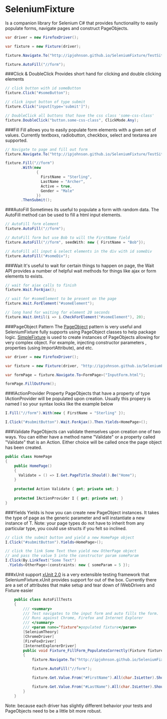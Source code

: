 SeleniumFixture
===============
Is a companion library for Selenium C# that provides functionality to easily populate forms, navigate pages and construct PageObjects.

```C#
var driver = new FirefoxDriver();

var fixture = new Fixture(driver);

fixture.Navigate.To("http://ipjohnson.github.io/SeleniumFixture/TestSite/InputForm.html");

fixture.AutoFill("//form");
```

###Click & DoubleClick
Provides short hand for clicking and double clicking elements

```C#
// click button with id someButton
fixture.Click("#someButton");

// click input button of type submit
fixture.Click("input[type='submit']");

// DoubleClick all buttons that have the css class 'some-css-class'
fixture.DoubleClick("button.some-css-class", ClickMode.Any);
```

###Fill
Fill allows you to easily populate form elements with a given set of values. Currently textboxs, radiobutton, checkbox, select and textarea are supported.

```C#
// Navigate to page and fill out form
fixture.Navigate.To("http://ipjohnson.github.io/SeleniumFixture/TestSite/InputForm.html");

fixture.Fill("//form")
       .With(new 
              { 
                FirstName = "Sterling", 
                LastName = "Archer",
                Active = true,
                Gender = "Male"
              })
       .ThenSubmit();
```

###AutoFill
Sometimes its useful to populate a form with random data. The AutoFill method can be used to fill a html input elements.

```C#
// AutoFill form element
fixture.AutoFill("//form");

// AutoFill form but use Bob to will the FirstName field
fixture.AutoFill("//form", seedWith: new { FirstName = "Bob"});

// AutoFill all input & select elements in the div with id someDiv
fixture.AutoFill("#someDiv");
```

###Wait
It's useful to wait for certain things to happen on page, the Wait API provides a number of helpful wait methods for things like ajax or form elements to exists.

```C#
// wait for ajax calls to finish
fixture.Wait.ForAjax();

// wait for #someElement to be present on the page
fixture.Wait.ForElement("#someElement");

// long hand for waiting for element 20 seconds
fixture.Wait.Until(i => i.CheckForElement("#someElement"), 20);
```

###PageObject Pattern
The [PageObject](http://martinfowler.com/bliki/PageObject.html) pattern is very useful and SeleniumFixture fully supports using PageObject classes to help package logic. [SimpleFixture](https://github.com/ipjohnson/SimpleFixture) is used to create instances of PageObjects allowing for very complex object. For example, injecting constructor parameters , properties (using ImportAttribute), and etc.

```C#
var driver = new FirefoxDriver();

var fixture = new Fixture(driver, "http://ipjohnson.github.io/SeleniumFixture/TestSite/");

var formPage = fixture.Navigate.To<FormPage>("InputForm.html");

formPage.FillOutForm();
```

###IActionProvider Property
PageObjects that have a property of type IActionProvider will be populated upon creation. Usually this propery is named I so your syntax looks like the example below

```C#
I.Fill("//form").With(new { FirstName = "Sterling" });

I.Click("#submitButton").Wait.ForAjax().Then.Yields<HomePage>();
```

###Validate 
PageObjects can validate themselves upon creation one of two ways. You can either have a method name "Validate" or a property called "Validate" that is an Action. Either choice will be called once the page object has been created.

```C#
public class HomePage
{
    public HomePage()
    {
      Validate = () => I.Get.PageTitle.Should().Be("Home");
    }
    
    protected Action Validate { get; private set; } 
    
    protected IActionProvider I { get; private set; }
}
```

###Yields
Yields is how you can create new PageObject instances. It takes the type of page as the generic parameter and will instantiate a new instance of T. Note: your page types do not have to inherit from any particular type, you could use structs if you felt so inclined.

```C#
// click the submit button and yield a new HomePage object 
I.Click("#submitButton").Yields<HomePage>();

// click the link Some Text then yield new OtherPage object
// and pass the value 5 into the constructor param someParam
I.Click(By.LinkText("Some Text")
 .Yields<OtherPage>(constraints: new { someParam = 5 });
```

###xUnit support
[xUnit 2.0](https://github.com/xunit/xunit) is a very extensible testing framework that SeleniumFixture.xUnit provides support for out of the box. Currently there are a set of attributes that make setup and tear down of IWebDrivers and Fixture easier

```C#
    public class AutoFillTests
    {
        /// <summary>
        /// Test navigates to the input form and auto fills the form.
        /// Runs against Chrome, Firefox and Internet Explorer
        /// </summary>
        /// <param name="fixture">populated fixture</param>
        [SeleniumTheory]
        [ChromeDriver]
        [FireFoxDriver]
        [InternetExplorerDriver]
        public void Fixture_FillForm_PopulatesCorrectly(Fixture fixture)
        {
            fixture.Navigate.To("http://ipjohnson.github.io/SeleniumFixture/TestSite/InputForm.html");

            fixture.AutoFill("//form");

            fixture.Get.Value.From("#FirstName").All(char.IsLetter).Should().BeTrue();

            fixture.Get.Value.From("#LastName").All(char.IsLetter).Should().BeTrue();
        }
    }
```

Note: because each driver has slightly different behavior your tests and PageObjects need to be a little bit more robust.

